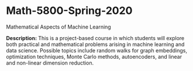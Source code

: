 # Math-5800-Spring-2020
Mathematical Aspects of Machine Learning
 
**Description:**  This is  a project-based course in which students will explore both practical and mathematical problems arising in machine learning and data science.  Possible topics include random walks for graph embeddings, optimization techniques, Monte Carlo methods, autoencoders, and linear and non-linear dimension reduction.
